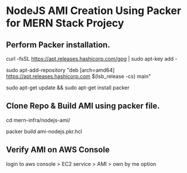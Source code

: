 # NodeJS AMI Creation Using Packer for MERN Stack Projecy

## Perform Packer installation.

curl -fsSL https://apt.releases.hashicorp.com/gpg | sudo apt-key add -

sudo apt-add-repository "deb [arch=amd64] https://apt.releases.hashicorp.com $(lsb_release -cs) main"

sudo apt-get update && sudo apt-get install packer

## Clone Repo & Build AMI using packer file.

cd mern-infra/nodejs-ami/

packer build ami-nodejs.pkr.hcl

## Verify AMI on AWS Console

login to aws console > EC2 service > AMI > own by me option
